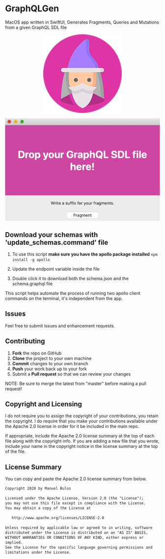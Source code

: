 # GraphQLGen
MacOS app written in SwiftUI, Generates Fragments, Queries and Mutations from a given GraphQL SDL file

<p align="center">
  <img src="https://github.com/ManuelBulos/GraphQLGen/blob/master/GraphQLGen/Assets.xcassets/AppIcon.appiconset/256-1.png" alt="AppIcon"/>
</p>

<p align="center">
  <img src="https://github.com/ManuelBulos/GraphQLGen/blob/master/screenshot-1.png" alt="AppIcon"/>
</p>

Download your schemas with 'update_schemas.command' file
------
1. To use this script **make sure you have the apollo package installed**
`npm install -g apollo`

2. Update the endpoint variable inside the file

3. Double click it to download both the schema.json and the schema.graphql file

This script helps automate the process of running two apollo client commands on the terminal, it's independent from the app.

Issues
------

Feel free to submit issues and enhancement requests.

Contributing
------------

 1. **Fork** the repo on GitHub
 2. **Clone** the project to your own machine
 3. **Commit** changes to your own branch
 4. **Push** your work back up to your fork
 5. Submit a **Pull request** so that we can review your changes

NOTE: Be sure to merge the latest from "master" before making a pull request!

Copyright and Licensing
-----------------------

I do not require you to assign the copyright of your contributions, you retain the copyright. I do require that you make your contributions available under the Apache 2.0 license in order for it be included in the main repo.

If appropriate, include the Apache 2.0 license summary at the top of each file along with the copyright info. If you are adding a new file that you wrote, include your name in the copyright notice in the license summary at the top of the file.

## License Summary

You can copy and paste the Apache 2.0 license summary from below.

```
Copyright 2020 by Manuel Bulos

Licensed under the Apache License, Version 2.0 (the "License");
you may not use this file except in compliance with the License.
You may obtain a copy of the License at

   http://www.apache.org/licenses/LICENSE-2.0

Unless required by applicable law or agreed to in writing, software
distributed under the License is distributed on an "AS IS" BASIS,
WITHOUT WARRANTIES OR CONDITIONS OF ANY KIND, either express or implied.
See the License for the specific language governing permissions and
limitations under the License.
```
